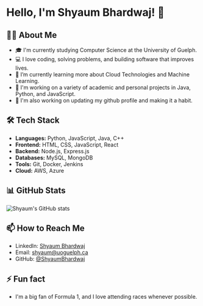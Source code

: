 # Hello, I'm Shyaum Bhardwaj! 👋

## 👨‍💻 About Me
- 🎓 I'm currently studying Computer Science at the University of Guelph.
- 💻 I love coding, solving problems, and building software that improves lives.
- 🌱 I’m currently learning more about Cloud Technologies and Machine Learning.
- 🔭 I'm working on a variety of academic and personal projects in Java, Python, and JavaScript.
- 🔧 I'm also working on updating my github profile and making it a habit.

## 🛠 Tech Stack
- **Languages:** Python, JavaScript, Java, C++
- **Frontend:** HTML, CSS, JavaScript, React
- **Backend:** Node.js, Express.js
- **Databases:** MySQL, MongoDB
- **Tools:** Git, Docker, Jenkins
- **Cloud:** AWS, Azure

## 📊 GitHub Stats
![Shyaum's GitHub stats](https://github-readme-stats.vercel.app/api?username=ShyaumBhardwaj&show_icons=true&theme=tokyonight)

## 📫 How to Reach Me
- LinkedIn: [Shyaum Bhardwaj](https://www.linkedin.com/in/shyaum-bhardwaj/)
- Email: [shyaum@uoguelph.ca](mailto:shyaum@uoguelph.ca)
- GitHub: [@ShyaumBhardwaj](https://github.com/ShyaumBhardwaj)

## ⚡ Fun fact
- I'm a big fan of Formula 1, and I love attending races whenever possible.

<!-- Add a banner image if you like -->



